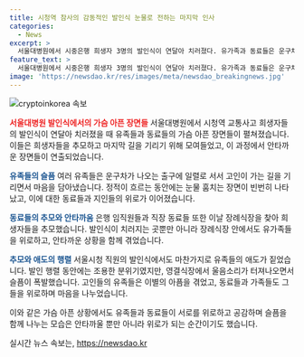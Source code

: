 ```yaml
---
title: 시청역 참사의 감동적인 발인식 눈물로 전하는 마지막 인사
categories:
  - News
excerpt: >
  서울대병원에서 시중은행 희생자 3명의 발인식이 연달아 치러졌다. 유가족과 동료들은 운구차 앞에서 눈물을 참았으며, 휴가 내고 참석한 직원들도 있었다. 희생자들은 자녀가 있는 40·50대였고, 발인식 도중 가슴을 졸이는 장면도 있었다. 또 다른 시청 공무원의 발인식도 마련됐는데, 가해차량에 대한 조사는 진행 중이다.
feature_text: >
  서울대병원에서 시중은행 희생자 3명의 발인식이 연달아 치러졌다. 유가족과 동료들은 운구차 앞에서 눈물을 참았으며, 휴가 내고 참석한 직원들도 있었다. 희생자들은 자녀가 있는 40·50대였고, 발인식 도중 가슴을 졸이는 장면도 있었다. 또 다른 시청 공무원의 발인식도 마련됐는데, 가해차량에 대한 조사는 진행 중이다.
image: 'https://newsdao.kr/res/images/meta/newsdao_breakingnews.jpg'
---
```


<p><img src="https://newsdao.kr/res/images/meta/newsdao_breakingnews.jpg" alt="cryptoinkorea 속보" /></p>

<p><b><span style="color: #ee2323;">서울대병원 발인식에서의 가슴 아픈 장면들</span></b>
서울대병원에서 시청역 교통사고 희생자들의 발인식이 연달아 치러졌을 때 유족들과 동료들의 가슴 아픈 장면들이 펼쳐졌습니다. 이들은 희생자들을 추모하고 마지막 길을 기리기 위해 모여들었고, 이 과정에서 안타까운 장면들이 연출되었습니다.</p>

<p><b><span style="color: #1a5490;">유족들의 슬픔</span></b>
여러 유족들은 운구차가 나오는 출구에 일렬로 서서 고인이 가는 길을 기리면서 마음을 담아냈습니다. 정적이 흐르는 동안에는 눈물 훔치는 장면이 빈번히 나타났고, 이에 대한 동료들과 지인들의 위로가 이어졌습니다.</p>

<p><b><span style="color: #1a5490;">동료들의 추모와 안타까움</span></b>
은행 임직원들과 직장 동료들 또한 이날 장례식장을 찾아 희생자들을 추모했습니다. 발인식이 치러지는 곳뿐만 아니라 장례식장 안에서도 유가족들을 위로하고, 안타까운 상황을 함께 겪었습니다.</p>

<p><b><span style="color: #1a5490;">추모와 애도의 행렬</span></b>
서울시청 직원의 발인식에서도 마찬가지로 유족들의 애도가 짙었습니다. 발인 행렬 동안에는 조용한 분위기였지만, 영결식장에서 울음소리가 터져나오면서 슬픔이 폭발했습니다. 고인들의 유족들은 이별의 아픔을 겪었고, 동료들과 가족들도 그들을 위로하며 마음을 나누었습니다.</p>

<p>이와 같은 가슴 아픈 상황에서도 유족들과 동료들이 서로를 위로하고 공감하며 슬픔을 함께 나누는 모습은 안타까울 뿐만 아니라 위로가 되는 순간이기도 했습니다.</p>
실시간 뉴스 속보는, <a href="https://newsdao.kr" rel="dofollow">https://newsdao.kr</a>


